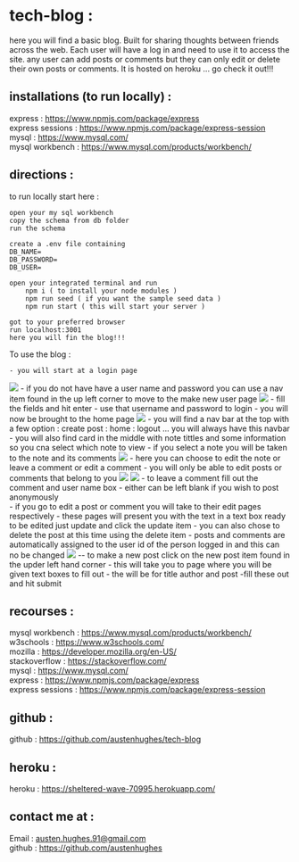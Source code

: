 # tech-blog :

here you will find a basic blog. Built for sharing thoughts between friends across the web. Each user will have a log in and need to use it to access the site. any user can add posts or comments but they can only edit or delete their own posts or comments. It is hosted on heroku ... go check it out!!! 

## installations (to run locally) :

express : https://www.npmjs.com/package/express <br />
express sessions : https://www.npmjs.com/package/express-session <br />
mysql : https://www.mysql.com/ <br />
mysql workbench : https://www.mysql.com/products/workbench/ <br />

## directions :

to run locally start here :

    open your my sql workbench 
    copy the schema from db folder 
    run the schema 

    create a .env file containing
    DB_NAME=
    DB_PASSWORD=
    DB_USER=

    open your integrated terminal and run 
        npm i ( to install your node modules )
        npm run seed ( if you want the sample seed data )
        npm run start ( this will start your server )

    got to your preferred browser 
    run localhost:3001 
    here you will fin the blog!!!

To use the blog :

    - you will start at a login page
![](assets/login.png)
    - if you do not have have a user name and password you can use a nav item found in the up left corner to move to the make new user page
![](assets/newUser.png)
    - fill the fields and hit enter
    - use that username and password to login
    - you will now be brought to the home page
![](assets/homePage.png)
    - you will find a nav bar at the top with a few option : create post : home : logout ... you will always have this navbar
    - you will also find card in the middle with note tittles and some information so you cna select which note to view
    - if you select a note you will be taken to the note and its comments 
![](assets/viewPost.png)
    - here you can choose to edit the note or leave a comment or edit a comment 
    - you will only be able to edit posts or comments that belong to you 
![](assets/editPost.png) ![](assets/editComment.png)
    - to leave a comment fill out the comment and user name box 
        - either can be left blank if you wish to post anonymously  
    - if you go to edit a post or comment you will take to their edit pages respectively 
    - these pages will present you with the text in a text box ready to be edited just update and click the update item 
    - you can also chose to delete the post at this time using the delete item 
    - posts and comments are automatically assigned to the user id of the person logged in and this can no be changed 
![](assets/makeNewPost.png)
    -- to make a new post click on the new post item found in the upder left hand corner 
    - this will take you to page where you will be given text boxes to fill out
        - the will be for title author and post 
    -fill these out and hit submit

## recourses :

mysql workbench : https://www.mysql.com/products/workbench/ <br />
w3schools : https://www.w3schools.com/ <br />
mozilla : https://developer.mozilla.org/en-US/ <br />
stackoverflow : https://stackoverflow.com/ <br />
mysql : https://www.mysql.com/ <br />
express : https://www.npmjs.com/package/express <br />
express sessions : https://www.npmjs.com/package/express-session <br />

## github :

github : https://github.com/austenhughes/tech-blog

## heroku : 

heroku : https://sheltered-wave-70995.herokuapp.com/

## contact me at :

Email : austen.hughes.91@gmail.com <br />
github : https://github.com/austenhughes <br />
